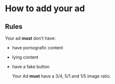 # How to add your ad

## Rules

Your ad **must** don't have:
- have pornografic content
- lying content
- have a fake button

  Your Ad **must** have a 3/4, 5/1 and 1/5 image ratio.
